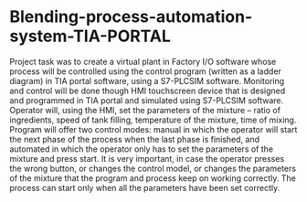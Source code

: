 # Blending-process-automation-system-TIA-PORTAL
Project task was to create a virtual plant in Factory I/O software whose process will be controlled using the control program (written as a ladder diagram) in TIA portal software, using a S7-PLCSIM software. Monitoring and control will be done though HMI touchscreen device that is designed and programmed in TIA portal and simulated using S7-PLCSIM software.  Operator will, using the HMI, set the parameters of the mixture – ratio of ingredients, speed of tank filling, temperature of the mixture, time of mixing. Program will offer two control modes: manual in which the operator will start the next phase of the process when the last phase is finished, and automated in which the operator only has to set the parameters of the mixture and press start. It is very important, in case the operator presses the wrong button, or changes the control model, or changes the parameters of the mixture that the program and process keep on working correctly. The process can start only when all the parameters have been set correctly. 
